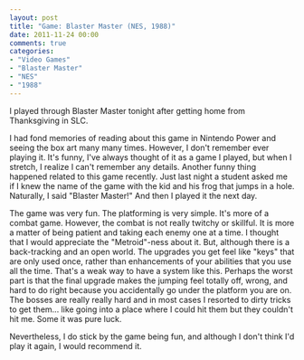 ```yaml
---
layout: post
title: "Game: Blaster Master (NES, 1988)"
date: 2011-11-24 00:00
comments: true
categories:
- "Video Games"
- "Blaster Master"
- "NES"
- "1988"
---
```


I played through Blaster Master tonight after getting home from
Thanksgiving in SLC.

I had fond memories of reading about this game in Nintendo Power
and seeing the box art many many times. However, I don't remember
ever playing it. It's funny, I've always thought of it as a game I
played, but when I stretch, I realize I can't remember any
details. Another funny thing happened related to this game
recently. Just last night a student asked me if I knew the name of
the game with the kid and his frog that jumps in a
hole. Naturally, I said "Blaster Master!" And then I played it the
next day.

The game was very fun. The platforming is very simple. It's more
of a combat game. However, the combat is not really twitchy or
skillful. It is more a matter of being patient and taking each
enemy one at a time. I thought that I would appreciate the
"Metroid"-ness about it. But, although there is a back-tracking
and an open world. The upgrades you get feel like "keys" that are
only used once, rather than enhancements of your abilities that
you use all the time. That's a weak way to have a system like
this. Perhaps the worst part is that the final upgrade makes the
jumping feel totally off, wrong, and hard to do right because you
accidentally go under the platform you are on. The bosses are
really really hard and in most cases I resorted to dirty tricks to
get them... like going into a place where I could hit them but
they couldn't hit me. Some it was pure luck.

Nevertheless, I do stick by the game being fun, and although I
don't think I'd play it again, I would recommend it.
